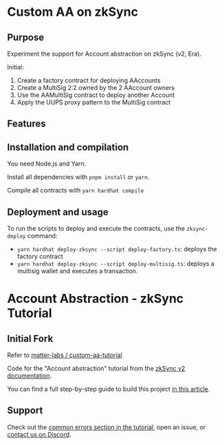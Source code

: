 # Custom AA on zkSync

## Purpose

Experiment the support for Account abstraction on zkSync (v2, Era).

Initial: 

1. Create a factory contract for deploying AAccounts
2. Create a MultiSig 2:2 owned by the 2 AAccount owners
3. Use the AAMultiSig contract to deploy another Account
4. Apply the UUPS proxy pattern to the MultiSig contract


## Features


## Installation and compilation

You need Node.js and Yarn.

Install all dependencies with `pnpm install` or `yarn`.

Compile all contracts with `yarn hardhat compile`

## Deployment and usage

To run the scripts to deploy and execute the contracts, use the `zksync-deploy` command:

- `yarn hardhat deploy-zksync --script deploy-factory.ts`: deploys the factory contract
- `yarn hardhat deploy-zksync --script deploy-multisig.ts`: deploys a multisig wallet and executes a transaction.

# Account Abstraction - zkSync Tutorial

## Initial Fork

Refer to [matter-labs / custom-aa-tutorial](https://github.com/matter-labs/custom-aa-tutorial)

Code for the "Account abstraction" tutorial from the [zkSync v2 documentation](https://v2-docs.zksync.io/dev/).

You can find a full step-by-step guide to build this project [in this article](https://v2-docs.zksync.io/dev/tutorials/custom-aa-tutorial.html#prerequisite).

## Support

Check out the [common errors section in the tutorial](https://v2-docs.zksync.io/dev/tutorials/custom-paymaster-tutorial.html#prerequisite), open an issue, or [contact us on Discord](https://discord.com/invite/px2aR7w).

